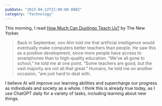 ```yaml
---
pubDate: "2023-04-22T22:00:00.000Z"
category: "Technology"
---
```


This morning, I read [How Much Can Duolingo Teach Us?](https://www.newyorker.com/magazine/2023/04/24/how-much-can-duolingo-teach-us) by The New Yorker.

> Back in September, von Ahn told me that artificial intelligence would eventually make computers better teachers than people. He saw this as a positive development, since more people have access to smartphones than to high-quality education. “We’ve all gone to school,” he told me at one point. “Some teachers are good, but the vast majority are not all that great.” Humans, he told me on another occasion, “are just hard to deal with.

I believe AI will improve our learning abilities and supercharge our progress as individuals and society as a whole. I think this is already true today, as I use ChatGPT daily for a variety of tasks, including learning about new things.
